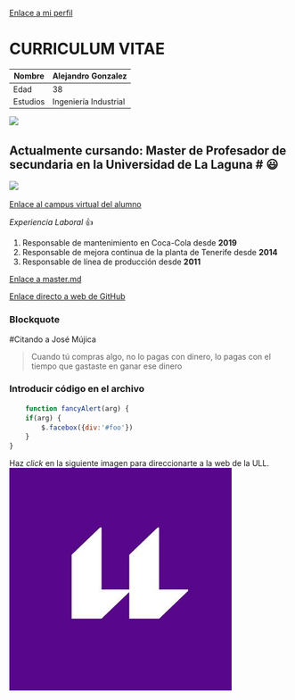 

<!--
**Alex100260076/Alex100260076** is a ✨ _special_ ✨ repository because its `README.md` (this file) appears on your GitHub profile.

Here are some ideas to get you started:

- 🔭 I’m currently working on ...
- 🌱 I’m currently learning ...
- 👯 I’m looking to collaborate on ...
- 🤔 I’m looking for help with ...
- 💬 Ask me about ...
- 📫 How to reach me: ...
- 😄 Pronouns: ...
- ⚡ Fun fact: ...
-->


[Enlace a mi perfil](https://github.com/Alex100260076/Alex100260076)

# CURRICULUM VITAE



Nombre | Alejandro Gonzalez 
-------|--------
Edad | 38
Estudios | Ingeniería Industrial 
<img width=50 src="http://portal.uned.es/NUEVOWEB/IMAGENES/logo_uned.gif">

## Actualmente cursando: Master de Profesador de secundaria en la Universidad de La Laguna # :smiley:

<img width=70 src="http://ceadtenerife.es/web/wp-content/uploads/2018/10/logo-ull.jpg">

[Enlace al campus virtual del alumno](https://campusdoctoradoyposgrado2122.ull.es/user/profile.php?id=4825)

*Experiencia Laboral* :+1:
1. Responsable de mantenimiento en Coca-Cola desde **2019**
2. Responsable de mejora continua de la planta de Tenerife desde **2014**
3. Responsable de línea de producción desde **2011**


[Enlace a master.md](https://github.com/ULL-MFP-AET-2122/aprender-markdown-alejandro-gonzalez-sarasola-alu0100260076/blob/main/master.md)


[Enlace directo a web de GitHub](http://github.com)

### Blockquote
#Citando a José Mújica
> Cuando tú compras algo, 
>no lo pagas con dinero, 
>lo pagas con el tiempo que gastaste en ganar ese dinero

### Introducir código en el archivo 
```javascript
    function fancyAlert(arg) {
    if(arg) {
        $.facebox({div:'#foo'})
    }
}
```


Haz *click* en la siguiente imagen para direccionarte a la web de la ULL.
[![ULL Logo](logo-ull.jpg)](https://www.ull.es/)

